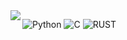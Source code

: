 <a href="https://github.com/anuraghazra/github-readme-stats">
  <img align="left" src="https://github-readme-stats.vercel.app/api?username=reversesacle&custom_title=ReverseSacle'%20GitHub%20Stats&bg_color=30,e96443,904e95&title_color=fff&text_color=fff" />
</a>


![Python](https://img.shields.io/badge/-Python-192133?style=flat-square&logo=python&logoColor=white)
![C](https://img.shields.io/badge/-C-192133?style=flat-square&logo=c&logoColor=white)
![RUST](https://img.shields.io/badge/-Rust-192133?style=flat-square&logo=Rust&logoColor=white)
